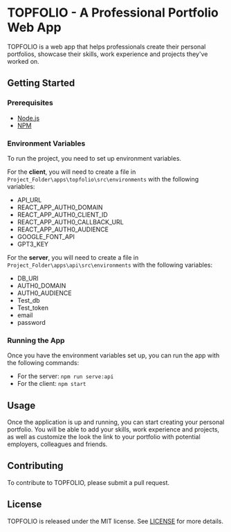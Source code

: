 # TOPFOLIO - A Professional Portfolio Web App

TOPFOLIO is a web app that helps professionals create their personal portfolios, showcase their skills, work experience and projects they've worked on.

## Getting Started

### Prerequisites

* [Node.js](https://nodejs.org/en/)
* [NPM](https://www.npmjs.com/)

### Environment Variables

To run the project, you need to set up environment variables. 

For the **client**, you will need to create a file in `Project_Folder\apps\topfolio\src\environments` with the following variables:

* API_URL 
* REACT_APP_AUTH0_DOMAIN 
* REACT_APP_AUTH0_CLIENT_ID 
* REACT_APP_AUTH0_CALLBACK_URL 
* REACT_APP_AUTH0_AUDIENCE 
* GOOGLE_FONT_API 
* GPT3_KEY 

For the **server**, you will need to create a file in `Project_Folder\apps\api\src\environments` with the following variables:

* DB_URI 
* AUTH0_DOMAIN 
* AUTH0_AUDIENCE 
* Test_db 
* Test_token 
* email 
* password 

### Running the App

Once you have the environment variables set up, you can run the app with the following commands: 

* For the server: `npm run serve:api`
* For the client: `npm start`

## Usage

Once the application is up and running, you can start creating your personal portfolio. You will be able to add your skills, work experience and projects, as well as customize the look the link to your portfolio with potential employers, colleagues and friends.

## Contributing

To contribute to TOPFOLIO, please submit a pull request.

## License

TOPFOLIO is released under the MIT license. See [LICENSE](LICENSE) for more details.
